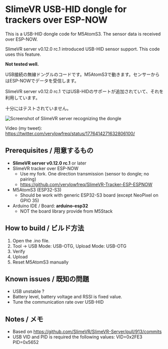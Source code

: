 # SlimeVR USB-HID dongle for trackers over ESP-NOW

This is a USB-HID dongle code for M5AtomS3. The sensor data is received over ESP-NOW.

SlimeVR server v0.12.0 rc.1 introduced USB-HID sensor support. This code uses this feature.

**Not tested well.**

USB接続の無線ドングルのコードです。M5AtomS3で動きます。センサーからはESP-NOWでデータを受信します。

SlimeVR server v0.12.0 rc.1 ではUSB-HIDのサポートが追加されていて、それを利用しています。

十分にはテストされていません。

![Screenshot of SlimeVR server recognizing the dongle](https://github.com/verylowfreq/slimevr-hiddongle-espnow/assets/60875431/cf3b351c-161c-4827-9003-18191dc0ea14)

Video (my tweet): https://twitter.com/verylowfreq/status/1776414271632806100/

## Prerequisites / 用意するもの
 - **SlimeVR server v0.12.0 rc.1** or later
 - SlimeVR tracker over ESP-NOW
   - Use my fork. One direction transmission (sensor to dongle; no pairing)
   - https://github.com/verylowfreq/SlimeVR-Tracker-ESP-ESPNOW
 - M5AtomS3 (ESP32-S3)
   - Should be work with generic ESP32-S3 board (except NeoPixel on GPIO 35)
 - Arduino IDE / Board: **arduino-esp32**
   - NOT the board library provide from M5Stack

## How to build / ビルド方法

 1. Open the .ino file.
 2. Tool -> USB Mode: USB-OTG, Upload Mode: USB-OTG
 3. Verify
 4. Upload
 5. Reset M5AtomS3 manually

## Known issues / 既知の問題

 - USB unstable ?
 - Battery level, battery voltage and RSSI is fixed value.
 - Tune the communication rate over USB-HID

## Notes / メモ

 - Based on https://github.com/SlimeVR/SlimeVR-Server/pull/913/commits
 - USB VID and PID is required the following values: VID=0x2FE3 PID=0x5652
